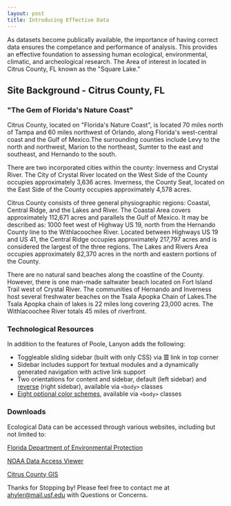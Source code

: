 ```yaml
---
layout: post
title: Introducing Effective Data
---
```


As datasets become publically available, the importance of having correct data ensures the competance and performance of analysis. This provides an effective foundation to assessing human ecological, environmental, climatic, and archeological research. The Area of interest in located in Citrus County, FL known as the "Square Lake."

## Site Background - Citrus County, FL
### "The Gem of Florida's Nature Coast"

Citrus County, located on "Florida's Nature Coast", is located 70 miles north of Tampa and 60 miles northwest of Orlando, along Florida's west-central coast and the Gulf of Mexico.The surrounding counties include Levy to the north and northwest, Marion to the northeast, Sumter to the east and southeast, and Hernando to the south. 

There are two incorporated cities within the county: Inverness and Crystal River. The City of Crystal River located on the West Side of the County occupies approximately 3,636 acres. Inverness, the County Seat, located on the East Side of the County occupies approximately 4,578 acres.

Citrus County consists of three general physiographic regions: Coastal, Central Ridge, and the Lakes and River. The Coastal Area covers approximately 112,671 acres and parallels the Gulf of Mexico. It may be described as: 1000 feet west of Highway US 19, north from the Hernando County line to the Withlacoochee River. Located between Highways US 19 and US 41, the Central Ridge occupies approximately 217,797 acres and is considered the largest of the three regions. The Lakes and Rivers Area occupies approximately 82,370 acres in the north and eastern portions of the County.

There are no natural sand beaches along the coastline of the County. However, there is one man-made saltwater beach located on Fort Island Trail west of Crystal River. The communities of Hernando and Inverness host several freshwater beaches on the Tsala Apopka Chain of Lakes.The Tsala Apopka chain of lakes is 22 miles long covering 23,000 acres. The Withlacoochee River totals 45 miles of riverfront.


### Technological Resources

In addition to the features of Poole, Lanyon adds the following:

* Toggleable sliding sidebar (built with only CSS) via **☰** link in top corner
* Sidebar includes support for textual modules and a dynamically generated navigation with active link support
* Two orientations for content and sidebar, default (left sidebar) and [reverse](https://github.com/poole/lanyon#reverse-layout) (right sidebar), available via `<body>` classes
* [Eight optional color schemes](https://github.com/poole/lanyon#themes), available via `<body>` classes

### Downloads

Ecological Data can be accessed through various websites, including but not limited to:

<a href="http://www.dep.state.fl.us/geology/resources/research_resources.htm">Florida Department of Environmental Protection</a>

<a href="https://coast.noaa.gov/dataviewer/#/">NOAA Data Access Viewer</a>

<a href="http://gis.citrusbocc.com/">Citrus County GIS</a>

Thanks for Stopping by! Please feel free to contact me at ahyler@mail.usf.edu with Questions or Concerns.
